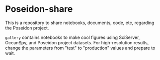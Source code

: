 # Poseidon-share
This is a repository to share notebooks, documents, code, etc, regarding the Poseidon project.

`gallery` contains notebooks to make cool figures using SciServer, OceanSpy, and Poseidon project datasets. For high-resolution results, change the parameters from "test" to "production" values and prepare to wait.
